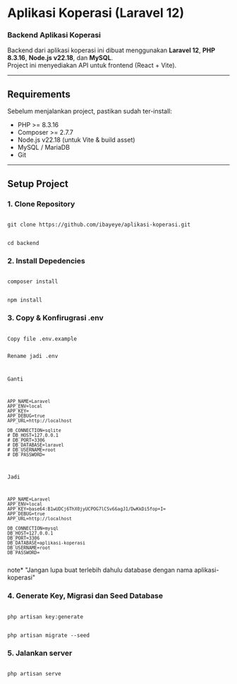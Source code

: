 # Aplikasi Koperasi (Laravel 12)

<h3>Backend Aplikasi Koperasi</h3>

Backend dari aplikasi koperasi ini dibuat menggunakan **Laravel 12**, **PHP 8.3.16**, **Node.js v22.18**, dan **MySQL**.  
Project ini menyediakan API untuk frontend (React + Vite).

---

## Requirements

Sebelum menjalankan project, pastikan sudah ter-install:

-   PHP >= 8.3.16
-   Composer >= 2.7.7
-   Node.js v22.18 (untuk Vite & build asset)
-   MySQL / MariaDB
-   Git

---

## Setup Project

### 1. Clone Repository

<code>
git clone https://github.com/ibayeye/aplikasi-koperasi.git

cd backend
</code>

### 2. Install Depedencies

<code>
composer install

npm install
</code>

### 3. Copy & Konfirugrasi .env

<code>
Copy file .env.example

Rename jadi .env

Ganti

    APP_NAME=Laravel
    APP_ENV=local
    APP_KEY=
    APP_DEBUG=true
    APP_URL=http://localhost

    DB_CONNECTION=sqlite
    # DB_HOST=127.0.0.1
    # DB_PORT=3306
    # DB_DATABASE=laravel
    # DB_USERNAME=root
    # DB_PASSWORD=


Jadi 

    APP_NAME=Laravel
    APP_ENV=local
    APP_KEY=base64:B1wUDCj6ThX0jyUCPOG7lCSv66agJ1/DwKkDi5fop+I=
    APP_DEBUG=true
    APP_URL=http://localhost

    DB_CONNECTION=mysql
    DB_HOST=127.0.0.1
    DB_PORT=3306
    DB_DATABASE=aplikasi-koperasi
    DB_USERNAME=root
    DB_PASSWORD=
</code>
note* "Jangan lupa buat terlebih dahulu database dengan nama aplikasi-koperasi"

### 4. Generate Key, Migrasi dan Seed Database

<code>
php artisan key:generate

php artisan migrate --seed
</code>

### 5. Jalankan server

<code>
php artisan serve
</code>

